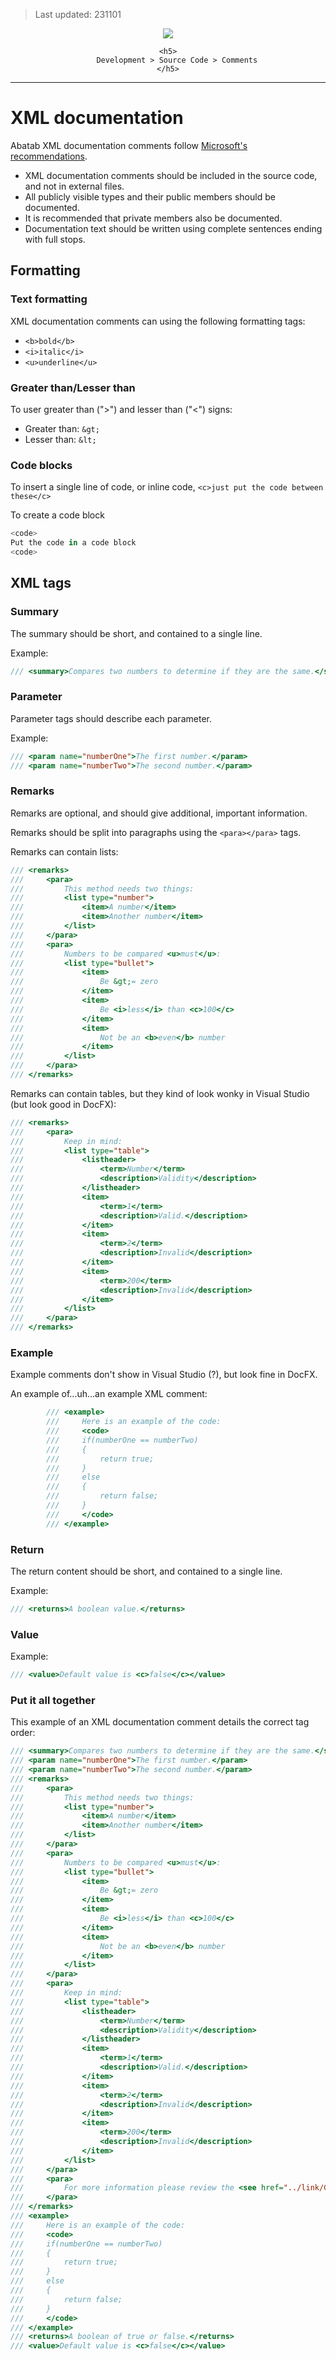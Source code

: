 > Last updated: 231101

<div align="center">

![](_attachments/AbatabDocumentationProjectLogo.png)

	<h5>
		Development > Source Code > Comments
	</h5>
	
</div>

***

# XML documentation

Abatab XML documentation comments follow [Microsoft's recommendations](https://learn.microsoft.com/en-us/dotnet/csharp/language-reference/xmldoc/recommended-tags).

- XML documentation comments should be included in the source code, and not in external files.
- All publicly visible types and their public members should be documented.
- It is recommended that private members also be documented.
- Documentation text should be written using complete sentences ending with full stops.

## Formatting

### Text formatting

XML documentation comments can using the following formatting tags:

- `<b>bold</b>`
- `<i>italic</i>`
- `<u>underline</u>`

### Greater than/Lesser than

To user greater than (">") and lesser than ("<") signs:

- Greater than: `&gt;`
- Lesser than: `&lt;`

### Code blocks

To insert a single line of code, or inline code, `<c>just put the code between these</c>`

To create a code block

```csharp
<code>
Put the code in a code block  
<code>
```

## XML tags

### Summary

The summary should be short, and contained to a single line.

Example:

```csharp
/// <summary>Compares two numbers to determine if they are the same.</summary>
```

### Parameter

Parameter tags should describe each parameter.

Example:

```csharp
/// <param name="numberOne">The first number.</param>
/// <param name="numberTwo">The second number.</param>
```

### Remarks

Remarks are optional, and should give additional, important information.

Remarks should be split into paragraphs using the `<para></para>` tags.

Remarks can contain lists:

```csharp
/// <remarks>
///     <para>
///         This method needs two things:
///         <list type="number">
///             <item>A number</item>
///             <item>Another number</item>
///         </list>
///     </para>
///     <para>
///         Numbers to be compared <u>must</u>:
///         <list type="bullet">
///             <item>
///                 Be &gt;= zero
///             </item>
///             <item>
///                 Be <i>less</i> than <c>100</c>
///             </item>
///             <item>
///                 Not be an <b>even</b> number
///             </item>
///         </list>
///     </para>
/// </remarks>
```

Remarks can contain tables, but they kind of look wonky in Visual Studio (but look good in DocFX):

```csharp
/// <remarks>
///     <para>
///         Keep in mind:
///         <list type="table">
///             <listheader>
///                 <term>Number</term>
///                 <description>Validity</description>
///             </listheader>
///             <item>
///                 <term>1</term>
///                 <description>Valid.</description>
///             </item>
///             <item>
///                 <term>2</term>
///                 <description>Invalid</description>
///             </item>
///             <item>
///                 <term>200</term>
///                 <description>Invalid</description>
///             </item>
///         </list>
///     </para>
/// </remarks>
```

### Example

Example comments don't show in Visual Studio (?), but look fine in DocFX.

An example of...uh...an example XML comment:

```csharp
        /// <example>
        ///     Here is an example of the code:
        ///     <code>
        ///     if(numberOne == numberTwo)
        ///     {
        ///         return true;
        ///     }
        ///     else
        ///     {
        ///         return false;
        ///     }
        ///     </code>
        /// </example>
```

### Return

The return content should be short, and contained to a single line.

Example:

```csharp
/// <returns>A boolean value.</returns>
```

### Value

Example:

```csharp
/// <value>Default value is <c>false</c></value>
```

### Put it all together

This example of an XML documentation comment details the correct tag order:

```csharp
/// <summary>Compares two numbers to determine if they are the same.</summary>
/// <param name="numberOne">The first number.</param>
/// <param name="numberTwo">The second number.</param>
/// <remarks>
///     <para>
///         This method needs two things:
///         <list type="number">
///             <item>A number</item>
///             <item>Another number</item>
///         </list>
///     </para>
///     <para>
///         Numbers to be compared <u>must</u>:
///         <list type="bullet">
///             <item>
///                 Be &gt;= zero
///             </item>
///             <item>
///                 Be <i>less</i> than <c>100</c>
///             </item>
///             <item>
///                 Not be an <b>even</b> number
///             </item>
///         </list>
///     </para>
///     <para>
///         Keep in mind:
///         <list type="table">
///             <listheader>
///                 <term>Number</term>
///                 <description>Validity</description>
///             </listheader>
///             <item>
///                 <term>1</term>
///                 <description>Valid.</description>
///             </item>
///             <item>
///                 <term>2</term>
///                 <description>Invalid</description>
///             </item>
///             <item>
///                 <term>200</term>
///                 <description>Invalid</description>
///             </item>
///         </list>
///     </para>
///     <para>
///         For more information please review the <see href="../link/GoesHere.html#Anchor">Abatab Documentation Project</see>.
///     </para>
/// </remarks>
/// <example>
///     Here is an example of the code:
///     <code>
///     if(numberOne == numberTwo)
///     {
///         return true;
///     }
///     else
///     {
///         return false;
///     }
///     </code>
/// </example>
/// <returns>A boolean of true or false.</returns>
/// <value>Default value is <c>false</c></value>

```
